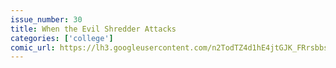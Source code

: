 ```yaml
---
issue_number: 30
title: When the Evil Shredder Attacks
categories: ['college']
comic_url: https://lh3.googleusercontent.com/n2TodTZ4d1hE4jtGJK_FRrsbbs30t9zI8leFvAS1PirZePdiQQDEa6pSAgOfpA3RWqLYclSOhbnjFN7pHX5at2dX-BGnia4fIu5L2WXw75Nrh38QMOzkhJ1vOomoSYmz-aRjqas5Bg=w1200
---
```

